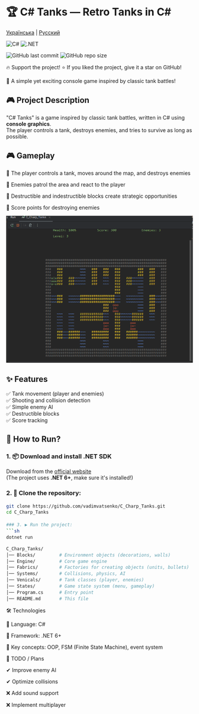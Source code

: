 # 🏆 C# Tanks — Retro Tanks in C#

[Українська](README_UKR.MD) | [Русский](README_RUS.MD)

![C#](https://img.shields.io/badge/C%23-239120?style=for-the-badge&logo=c-sharp&logoColor=white)
![.NET](https://img.shields.io/badge/.NET-512BD4?style=for-the-badge&logo=dotnet&logoColor=white)

![GitHub last commit](https://img.shields.io/github/last-commit/vadimvatsenko/C_Charp_Tanks)
![GitHub repo size](https://img.shields.io/github/repo-size/vadimvatsenko/C_Charp_Tanks)

🔥 Support the project!
⭐ If you liked the project, give it a star on GitHub!

🚀 A simple yet exciting console game inspired by classic tank battles!

## 🎮 Project Description
"C# Tanks" is a game inspired by classic tank battles, written in C# using **console graphics**.  
The player controls a tank, destroys enemies, and tries to survive as long as possible.

## 🎮 Gameplay
<p>🔸 The player controls a tank, moves around the map, and destroys enemies <p>
<p>🔸 Enemies patrol the area and react to the player <p>
<p>🔸 Destructible and indestructible blocks create strategic opportunities <p>
<p>🔸 Score points for destroying enemies <p>

![Gameplay Screenshot](Gifs/Tanks.gif) 

## ✨ Features
✅ Tank movement (player and enemies)  
✅ Shooting and collision detection  
✅ Simple enemy AI  
✅ Destructible blocks  
✅ Score tracking  

## 🚀 How to Run?
### 1. 📦 Download and install .NET SDK  
Download from the [official website](https://dotnet.microsoft.com/en-us/download)  
(The project uses **.NET 6+**, make sure it's installed!)

### 2. 📂 Clone the repository:
```sh
git clone https://github.com/vadimvatsenko/C_Charp_Tanks.git
cd C_Charp_Tanks

### 3. ▶ Run the project:
```sh
dotnet run
```

```sh
C_Charp_Tanks/
│── Blocks/         # Environment objects (decorations, walls)
│── Engine/         # Core game engine
│── Fabrics/        # Factories for creating objects (units, bullets)
│── Systems/        # Collisions, physics, AI
│── Venicals/       # Tank classes (player, enemies)
│── States/         # Game state system (menu, gameplay)
│── Program.cs      # Entry point
│── README.md       # This file
```
🛠 Technologies
<p>📌 Language: C# </p> 
<p> 📌 Framework: .NET 6+ </p> 
<p> 📌 Key concepts: OOP, FSM (Finite State Machine), event system </p>

🌟 TODO / Plans
<p> ✔ Improve enemy AI </p> 
<p> ✔ Optimize collisions </p> 
<p> ❌ Add sound support </p> 
<p> ❌ Implement multiplayer </p> 
